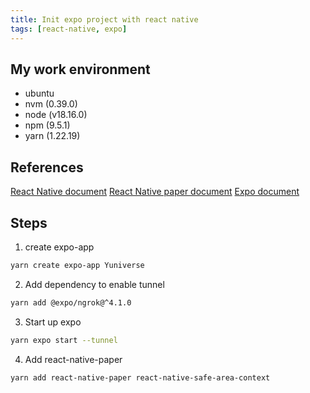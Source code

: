 ```yaml
---
title: Init expo project with react native
tags: [react-native, expo]
---
```


## My work environment
- ubuntu
- nvm (0.39.0)
- node (v18.16.0)
- npm (9.5.1)
- yarn (1.22.19)

## References
[React Native document](https://reactnative.dev/docs/environment-setup)
[React Native paper document](https://callstack.github.io/react-native-paper/docs/guides/getting-started)
[Expo document](https://docs.expo.dev/get-started/create-a-project/)

## Steps
1. create expo-app
```sh
yarn create expo-app Yuniverse
```

2. Add dependency to enable tunnel
```sh
yarn add @expo/ngrok@^4.1.0
```

3. Start up expo
```sh
yarn expo start --tunnel
```

4. Add react-native-paper
```sh
yarn add react-native-paper react-native-safe-area-context
```